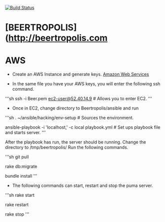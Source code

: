 [![Build Status](https://secure.travis-ci.org/Javi-Rev/Beertropolis.png?branch=master)](http://travis-ci.org/Javi-Rev/Beertropolis)

[BEERTROPOLIS](http://beertropolis.com
======================================



# AWS


* Create an AWS Instance and generate keys. [Amazon Web Services](http://aws.amazon.com)

* In the same file you have your AWS keys, you will enter the following ssh command.

'''sh
ssh -i Beer.pem ec2-user@52.40.14.9  # Allows you to enter EC2.
'''

* Once in EC2, change directory to Beertropolis/ansible and run

'''sh
.  ~/ansible/hacking/env-setup # Sources the environment.

ansible-playbook -i 'localhost,' -c local playbook.yml  # Set ups playbook file and starts server.
'''

After the playbook has run, the server should be running. Change the directory to /tmp/beertropolis/
Run the following commands.

'''sh
git pull

rake db:migrate

bundle install
'''

* The following commands can start, restart and stop the puma server.

'''sh
rake start

rake restart

rake stop
'''
